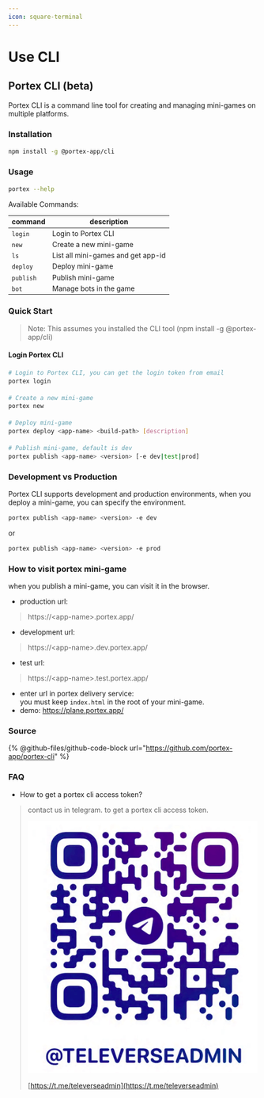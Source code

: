 ```yaml
---
icon: square-terminal
---
```


# Use CLI

## Portex CLI (beta)

Portex CLI is a command line tool for creating and managing mini-games on multiple platforms.

### Installation

```bash
npm install -g @portex-app/cli
```

### Usage

```bash
portex --help
```

Available Commands:

| command   | description                        |
| --------- | ---------------------------------- |
| `login`   | Login to Portex CLI                |
| `new`     | Create a new mini-game             |
| `ls`      | List all mini-games and get app-id |
| `deploy`  | Deploy mini-game                   |
| `publish` | Publish mini-game                  |
| `bot`     | Manage bots in the game            |

### Quick Start

> Note: This assumes you installed the CLI tool (npm install -g @portex-app/cli)

#### Login Portex CLI

```bash
# Login to Portex CLI, you can get the login token from email
portex login

# Create a new mini-game
portex new

# Deploy mini-game
portex deploy <app-name> <build-path> [description]

# Publish mini-game, default is dev
portex publish <app-name> <version> [-e dev|test|prod]
```

### Development vs Production

Portex CLI supports development and production environments, when you deploy a mini-game, you can specify the environment.

```bash
portex publish <app-name> <version> -e dev
```

or

```bash
portex publish <app-name> <version> -e prod
```

### How to visit portex mini-game

when you publish a mini-game, you can visit it in the browser.

* production url:

> https://\<app-name>.portex.app/

* development url:

> https://\<app-name>.dev.portex.app/

* test url:

> https://\<app-name>.test.portex.app/

* enter url in portex delivery service:\
  you must keep `index.html` in the root of your mini-game.
* demo: https://plane.portex.app/

### Source

{% @github-files/github-code-block url="https://github.com/portex-app/portex-cli" %}

### FAQ

* How to get a portex cli access token?

> contact us in telegram. to get a portex cli access token.
>
> <img src="../assets/contact.png" alt="" data-size="original">
>
> [https://t.me/televerseadmin](https://t.me/televerseadmin)
